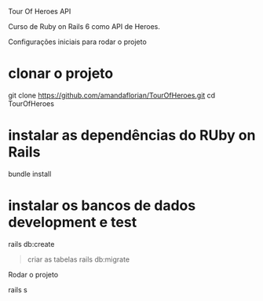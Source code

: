 <p>Tour Of Heroes API</p>

Curso de Ruby on Rails 6 como API de Heroes.

<p>Configurações iniciais para rodar o projeto</p>

# clonar o projeto
git clone https://github.com/amandaflorian/TourOfHeroes.git
cd TourOfHeroes

# instalar as dependências do RUby on Rails
bundle install

# instalar os bancos de dados development e test
rails db:create
>criar as tabelas
rails db:migrate

<p>Rodar o projeto</p>
rails s